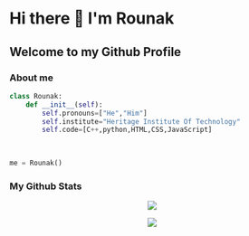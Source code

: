 # Hi there 👋 I'm Rounak
## Welcome to my Github Profile
### About me
```python
class Rounak:
    def __init__(self):
        self.pronouns=["He","Him"]
        self.institute="Heritage Institute Of Technology"
        self.code=[C++,python,HTML,CSS,JavaScript]
        
        

me = Rounak()
```
 
### My Github Stats
<p align="center"><img align="center" src="https://github-readme-stats.vercel.app/api?username=RounakNeogy&show_icons=true&theme=radical"><p\>
<p align="center"><img align="center" src="https://github-readme-streak-stats.herokuapp.com/?user=RounakNeogy&show_icons=true&theme=tokyonight_duo"><p\>
